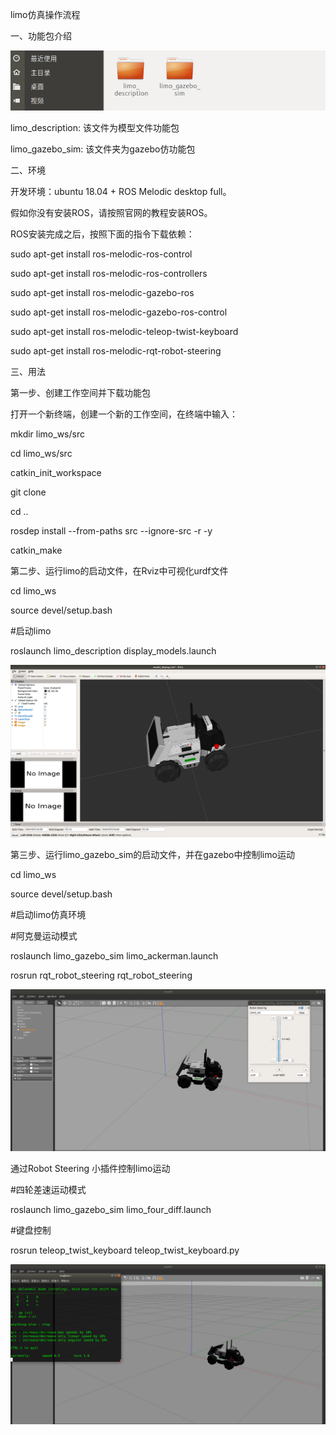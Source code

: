 limo仿真操作流程

一、功能包介绍

![img](image/jieshao.png)

limo_description: 该文件为模型文件功能包

limo_gazebo_sim: 该文件夹为gazebo仿功能包

二、环境

开发环境：ubuntu 18.04 + ROS Melodic desktop full。

假如你没有安装ROS，请按照官网的教程安装ROS。

ROS安装完成之后，按照下面的指令下载依赖：

sudo apt-get install ros-melodic-ros-control

sudo apt-get install ros-melodic-ros-controllers

sudo apt-get install ros-melodic-gazebo-ros

sudo apt-get install ros-melodic-gazebo-ros-control

sudo apt-get install ros-melodic-teleop-twist-keyboard	

sudo apt-get install ros-melodic-rqt-robot-steering 

三、用法

第一步、创建工作空间并下载功能包

打开一个新终端，创建一个新的工作空间，在终端中输入：

mkdir limo_ws/src

cd limo_ws/src

catkin_init_workspace

git clone 

cd ..

rosdep install --from-paths src --ignore-src -r -y  

catkin_make

第二步、运行limo的启动文件，在Rviz中可视化urdf文件

cd limo_ws

source devel/setup.bash

\#启动limo

roslaunch limo_description display_models.launch 

![img](image/rviz.png) 

第三步、运行limo_gazebo_sim的启动文件，并在gazebo中控制limo运动

cd limo_ws

source devel/setup.bash

\#启动limo仿真环境

\#阿克曼运动模式

roslaunch limo_gazebo_sim limo_ackerman.launch

rosrun rqt_robot_steering rqt_robot_steering

![img](image/limo_ackerman.png) 

通过Robot Steering 小插件控制limo运动

\#四轮差速运动模式

roslaunch limo_gazebo_sim limo_four_diff.launch 

\#键盘控制

rosrun teleop_twist_keyboard teleop_twist_keyboard.py 

![img](image/limo_diff.png) 

 

 

